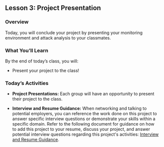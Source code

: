 ## Lesson 3: Project Presentation 
 
### Overview

Today, you will conclude your project by presenting your monitoring environment and attack analysis to your classmates.
 
### What You’ll Learn
 
By the end of today’s class, you will:
 
* Present your project to the class!

### Today’s Activities

* **Project Presentations:** Each group will have an opportunity to present their project to the class.

* **Interview and Resume Guidance:** When networking and talking to potential employers, you can reference the work done on this project to answer specific interview questions or demonstrate your skills within a specific domain. Refer to the following document for guidance on how to add this project to your resume, discuss your project, and answer potential interview questions regarding this project's activities: [Interview and Resume Guidance](https://docs.google.com/document/d/1_FO1sLdBhX-MFaW1dyOo6JYA79YNIA30ZD5l-tkaSdY/edit?usp=sharing).

